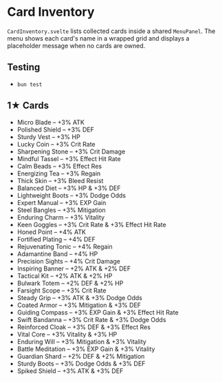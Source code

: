 # Card Inventory

`CardInventory.svelte` lists collected cards inside a shared `MenuPanel`. The
menu shows each card's name in a wrapped grid and displays a placeholder message
when no cards are owned.

## Testing
- `bun test`
## 1★ Cards
- Micro Blade – +3% ATK
- Polished Shield – +3% DEF
- Sturdy Vest – +3% HP
- Lucky Coin – +3% Crit Rate
- Sharpening Stone – +3% Crit Damage
- Mindful Tassel – +3% Effect Hit Rate
- Calm Beads – +3% Effect Res
- Energizing Tea – +3% Regain
- Thick Skin – +3% Bleed Resist
- Balanced Diet – +3% HP & +3% DEF
- Lightweight Boots – +3% Dodge Odds
- Expert Manual – +3% EXP Gain
- Steel Bangles – +3% Mitigation
- Enduring Charm – +3% Vitality
- Keen Goggles – +3% Crit Rate & +3% Effect Hit Rate
- Honed Point – +4% ATK
- Fortified Plating – +4% DEF
- Rejuvenating Tonic – +4% Regain
- Adamantine Band – +4% HP
- Precision Sights – +4% Crit Damage
- Inspiring Banner – +2% ATK & +2% DEF
- Tactical Kit – +2% ATK & +2% HP
- Bulwark Totem – +2% DEF & +2% HP
- Farsight Scope – +3% Crit Rate
- Steady Grip – +3% ATK & +3% Dodge Odds
- Coated Armor – +3% Mitigation & +3% DEF
- Guiding Compass – +3% EXP Gain & +3% Effect Hit Rate
- Swift Bandanna – +3% Crit Rate & +3% Dodge Odds
- Reinforced Cloak – +3% DEF & +3% Effect Res
- Vital Core – +3% Vitality & +3% HP
- Enduring Will – +3% Mitigation & +3% Vitality
- Battle Meditation – +3% EXP Gain & +3% Vitality
- Guardian Shard – +2% DEF & +2% Mitigation
- Sturdy Boots – +3% Dodge Odds & +3% DEF
- Spiked Shield – +3% ATK & +3% DEF
